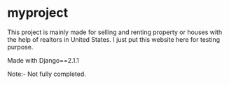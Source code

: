 # myproject
This project is mainly made for selling and renting property or houses with the help of realtors in United States.
I just put this website here for testing purpose.

Made with Django==2.1.1

Note:- Not fully completed.
